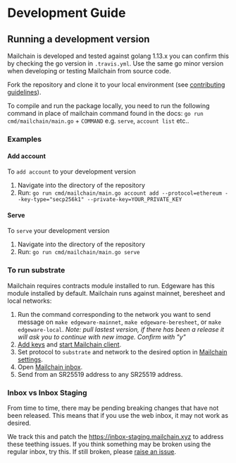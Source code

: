 # Development Guide

## Running a development version

Mailchain is developed and tested against golang 1.13.x you can confirm this by checking the go version in `.travis.yml`. Use the same go minor version when developing or testing Mailchain from source code.

Fork the repository and clone it to your local environment (see [contributing guidelines](https://github.com/mailchain/mailchain/blob/master/CONTRIBUTING.md#we-use-github-flow)).

To compile and run the package locally, you need to run the following command in place of mailchain command found in the docs:
`go run cmd/mailchain/main.go` + `COMMAND` e.g. `serve`, `account list` etc..

### Examples

#### Add account

To `add account` to your development version

1. Navigate into the directory of the repository
2. Run: `go run cmd/mailchain/main.go account add --protocol=ethereum --key-type="secp256k1" --private-key=YOUR_PRIVATE_KEY`

#### Serve

To `serve` your development version

1. Navigate into the directory of the repository
1. Run: `go run cmd/mailchain/main.go serve`

### To run substrate

Mailchain requires contracts module installed to run. Edgeware has this module installed by default. Mailchain runs against mainnet, beresheet and local networks:

1. Run the command corresponding to the network you want to send message on `make edgeware-mainnet`, `make edgeware-beresheet`, or `make edgeware-local`. *Note: pull lastest version, if there has been a release it will ask you to continue with new image. Confirm with "y"*
2. [Add keys](#add-account) and [start Mailchain client](#serve).
3. Set protocol to `substrate` and network to the desired option in [Mailchain settings](https://inbox.mailchain.xyz/#/settings).
4. Open [Mailchain inbox](https://inbox.mailchain.xyz/).
5. Send from an SR25519 address to any SR25519 address.

### Inbox vs Inbox Staging

From time to time, there may be pending breaking changes that have not been released. This means that if you use the web inbox, it may not work as desired.

We track this and patch the <https://inbox-staging.mailchain.xyz> to address these teething issues. If you think something may be broken using the regular inbox, try this. If still broken, please [raise an issue](CONTRIBUTING.md#report-bugs-using-githubs-issues).
